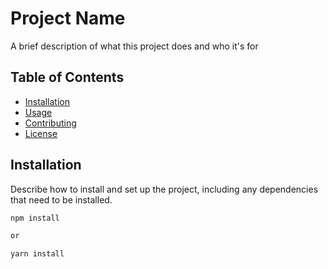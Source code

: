 # Project Name

A brief description of what this project does and who it's for

## Table of Contents

- [Installation](#installation)
- [Usage](#usage)
- [Contributing](#contributing)
- [License](#license)

## Installation

Describe how to install and set up the project, including any dependencies that need to be installed.

```bash
npm install

or 

yarn install